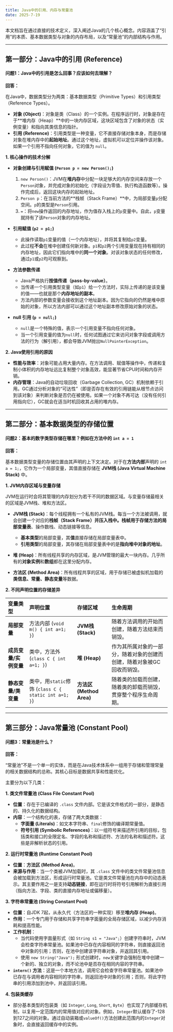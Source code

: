 ```yaml
---
title: Java中的引用、内存与常量池
date: 2025-7-19
---
```




本文档旨在通过直接的技术定义，深入阐述Java的几个核心概念。内容涵盖了“引用”的本质、基本数据类型与对象的内存布局，以及“常量池”的内部结构与作用。

---

## 第一部分：Java中的引用 (Reference)

#### **问题1：Java中的引用是怎么回事？应该如何去理解？**

**回答：**

在Java中，数据类型分为两类：基本数据类型（Primitive Types）和引用类型（Reference Types）。

* **对象 (Object)**：对象是类（Class）的一个实例。在程序运行时，对象是存在于**堆内存（Heap）**中的一块内存区域，这块区域包含了对象的状态（实例变量）和指向其类信息的指针。
* **引用 (Reference)**：引用类型是一种变量，它不直接存储对象本身，而是存储对象在堆内存中的**起始地址**。通过这个地址，虚拟机可以定位并操作该对象。如果一个引用不指向任何对象，它的值为 `null`。

**1. 核心操作的技术分解**

* **对象创建与引用赋值 (`Person p = new Person();`)**
    1.  `new Person()`：JVM在**堆内存**中分配一块足够大的内存空间来存放一个`Person`对象，并完成对象的初始化（字段设为零值、执行构造函数等）。操作完成后，返回这块内存的起始地址。
    2.  `Person p`：在当前方法的**栈帧（Stack Frame）**中，为局部变量`p`分配空间。`p`的类型是`Person`引用。
    3.  `=`：将`new`操作返回的内存地址，作为值存入栈上的`p`变量中。自此，`p`变量就持有了该`Person`对象的内存地址。

* **引用赋值 (`p2 = p1;`)**
    * 此操作读取`p1`变量的值（一个内存地址），并将其复制给`p2`变量。
    * 此过程**不会**在堆中创建任何新对象。`p1`和`p2`两个引用变量现在持有相同的内存地址，因此它们指向堆中的**同一个对象**。对该对象状态的任何修改，通过`p1`或`p2`均可观察到。

* **方法参数传递**
    * Java严格执行**按值传递（pass-by-value）**。
    * 当传递一个引用类型变量（如`p1`）给一个方法时，实际上传递的是该变量的值——也就是那个**内存地址的副本**。
    * 方法内部的参数变量会接收到这个地址副本。因为它指向的仍然是堆中原始的对象，所以方法内部可以通过这个地址副本修改原始对象的状态。

* **null 引用 (`p = null;`)**
    * `null`是一个特殊的值，表示一个引用变量不指向任何对象。
    * 当一个引用变量的值为`null`时，任何试图通过它来访问对象字段或调用方法的行为（解引用），都会导致JVM抛出`NullPointerException`。

**2. Java使用引用的原因**

* **性能与效率**：对象可能占用大量内存。在方法调用、赋值等操作中，传递和复制小体积的内存地址远比复制整个对象高效，能显著节省CPU时间和内存开销。
* **内存管理**：Java的自动垃圾回收（Garbage Collection, GC）机制依赖于引用。GC通过分析对象的“可达性”（即是否存在有效的引用链能从根节点访问到该对象）来判断对象是否仍在被使用。如果一个对象不再可达（没有任何引用指向它），GC就会在适当时机回收其占用的堆内存。

---

## 第二部分：基本数据类型的存储位置

#### **问题2：基本的数字类型存储在哪里？例如在方法中的 `int a = 1`**

**回答：**

基本数据类型变量的存储位置由其声明的上下文决定。对于在**方法内部**声明的 `int a = 1;`，它作为一个局部变量，其值直接存储在 **JVM栈 (Java Virtual Machine Stack)** 中。

**1. JVM内存区域与变量存储**

JVM在运行时会将其管理的内存划分为若干不同的数据区域。与变量存储最相关的区域是JVM栈、堆和方法区。

* **JVM栈 (Stack)**：每个线程拥有一个私有的JVM栈。每当一个方法被调用，就会创建一个对应的**栈帧（Stack Frame）**并压入栈中。栈帧用于存储方法的**局部变量表**、操作数栈、动态链接等信息。
    * **基本类型**的局部变量，其**值**直接存储在局部变量表中。
    * **引用类型**的局部变量，其存储在局部变量表中的是**指向堆中对象的地址**。

* **堆 (Heap)**：所有线程共享的内存区域，是JVM管理的最大一块内存。几乎所有的**对象实例**和**数组**都在这里分配内存。

* **方法区 (Method Area)**：所有线程共享的区域，用于存储已被虚拟机加载的**类信息、常量、静态变量**等数据。

**2. 不同声明位置的存储差异**

| 变量类型              | 声明位置                                             | **存储区域**             | 生命周期                                                     |
| :-------------------- | :--------------------------------------------------- | :----------------------- | :----------------------------------------------------------- |
| **局部变量**          | 方法内部 (`void m() { int a=1; }`)                   | **JVM栈 (Stack)**        | 随着方法调用的开始而创建，随着方法结束而销毁。               |
| **成员变量/实例变量** | 类中，方法外 (`class C { int a=1; }`)                | **堆 (Heap)**            | 作为其所属对象的一部分，随着对象的创建而创建，随着对象被GC回收而销毁。 |
| **静态变量/类变量**   | 类中，用`static`修饰 (`class C { static int a=1; }`) | **方法区 (Method Area)** | 随着类的加载而创建，随着类的卸载而销毁，贯穿整个程序生命周期。 |

---

## 第三部分：Java常量池 (Constant Pool)

#### **问题3：常量池是什么？**

**回答：**

“常量池”不是一个单一的实体，而是在Java技术体系中一组用于存储和管理常量的相关数据结构的总称。其核心目标是数据共享和性能优化。

主要分为以下几类：

**1. 类文件常量池 (Class File Constant Pool)**

* **位置**：存在于已编译的 `.class` 文件内部。它是该文件格式的一部分，是静态的、持久化的数据结构。
* **内容**：一个结构化的表，存储了两大类数据：
    * **字面量 (Literals)**：如文本字符串、`final`修饰的编译期常量值。
    * **符号引用 (Symbolic References)**：以一组符号来描述所引用的目标，包括类和接口的全限定名、字段的名称和描述符、方法的名称和描述符。这些是非解析状态的引用。

**2. 运行时常量池 (Runtime Constant Pool)**

* **位置**：**方法区 (Method Area)**。
* **来源与作用**：当一个类被JVM加载时，其 `.class` 文件中的类文件常量池信息会被加载到方法区，形成运行时常量池。它是类文件常量池在内存中的动态表示。其主要作用之一是支持**动态链接**，即在运行时将符号引用解析为直接引用（指向方法、字段、类的直接内存地址或偏移量）。

**3. 字符串常量池 (String Constant Pool)**

* **位置**：自JDK 7起，从永久代（方法区的一种实现）移至**堆内存 (Heap)**。
* **作用**：一个专门用于存储和共享字符串字面量的全局存储区域，以减少内存消耗和提高性能。
* **工作机制**：
    * 当代码使用字面量形式（如 `String s1 = "Java";`）创建字符串时，JVM会检查字符串常量池。如果池中已存在内容相同的字符串，则直接返回池中对象的引用；否则，在池中创建该字符串对象，并返回其引用。
    * 使用 `new String("Java");` 形式创建时，`new`关键字会强制在堆中创建一个新的、独立的对象，而不论池中是否存在相同内容的字符串。
* **`intern()` 方法**：这是一个本地方法，调用它会检查字符串常量池。如果池中已存在与调用者内容相同的字符串，则返回池中对象的引用；否则，将此字符串的引用添加到池中，并返回该引用。

**4. 包装类缓存**

* 部分基本类型的包装类（如 `Integer`, `Long`, `Short`, `Byte`）也实现了内部缓存机制，以复用一定范围内的常用值对应的对象。例如，`Integer`默认缓存了-128到127之间的对象。通过自动装箱或`valueOf()`方法创建此范围内的`Integer`对象时，会直接返回缓存中的实例。